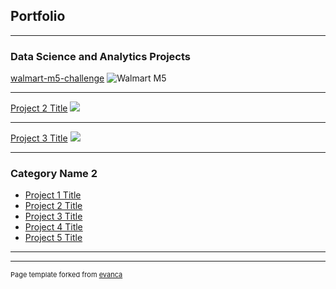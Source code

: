 ## Portfolio

---

### Data Science and Analytics Projects
[walmart-m5-challenge](https://github.com/additanwar/walmart-m5-challenge/blob/main/README.md)
![Walmart M5](https://user-images.githubusercontent.com/85642859/237031917-1129111c-e5a0-4231-9886-0341bb39d109.png)

---
[Project 2 Title](/pdf/sample_presentation.pdf)
<img src="images/dummy_thumbnail.jpg?raw=true"/>

---
[Project 3 Title](http://example.com/)
<img src="images/dummy_thumbnail.jpg?raw=true"/>

---

### Category Name 2

- [Project 1 Title](http://example.com/)
- [Project 2 Title](http://example.com/)
- [Project 3 Title](http://example.com/)
- [Project 4 Title](http://example.com/)
- [Project 5 Title](http://example.com/)

---




---
<p style="font-size:11px">Page template forked from <a href="https://github.com/evanca/quick-portfolio">evanca</a></p>
<!-- Remove above link if you don't want to attibute -->
